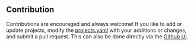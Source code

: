 ## Contribution

Contributions are encouraged and always welcome! If you like to add or update projects, modify the [projects.yaml](https://github.com/ml-tooling/best-of-ml-python/blob/main/projects.yaml) with your additions or changes, and submit a pull request. This can also be done directly via the [Github UI](https://github.com/thepetabyteproject/FSL/blob/main/projects.yaml).